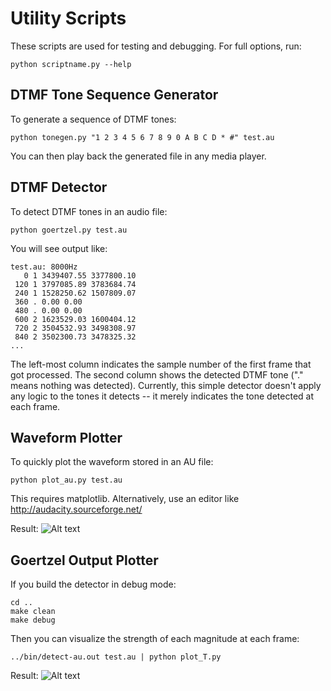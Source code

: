 Utility Scripts
===============

These scripts are used for testing and debugging.  For full options, run:

    python scriptname.py --help

DTMF Tone Sequence Generator
----------------------------

To generate a sequence of DTMF tones:

    python tonegen.py "1 2 3 4 5 6 7 8 9 0 A B C D * #" test.au

You can then play back the generated file in any media player.

DTMF Detector
-------------

To detect DTMF tones in an audio file:

    python goertzel.py test.au

You will see output like:

    test.au: 8000Hz
       0 1 3439407.55 3377800.10
     120 1 3797085.89 3783684.74
     240 1 1528250.62 1507809.07
     360 . 0.00 0.00
     480 . 0.00 0.00
     600 2 1623529.03 1600404.12
     720 2 3504532.93 3498308.97
     840 2 3502300.73 3478325.32
    ...

The left-most column indicates the sample number of the first frame that got processed.
The second column shows the detected DTMF tone ("." means nothing was detected).
Currently, this simple detector doesn't apply any logic to the tones it detects -- it merely indicates
the tone detected at each frame.

Waveform Plotter
----------------

To quickly plot the waveform stored in an AU file:

    python plot_au.py test.au

This requires matplotlib.  Alternatively, use an editor like http://audacity.sourceforge.net/

Result:
![Alt text](https://raw.github.com/mpenkov/dtmf-cpp/master/scripts/plot_au.png)

Goertzel Output Plotter
-----------------------

If you build the detector in debug mode:

    cd ..
    make clean
    make debug

Then you can visualize the strength of each magnitude at each frame:

    ../bin/detect-au.out test.au | python plot_T.py

Result:
![Alt text](https://raw.github.com/mpenkov/dtmf-cpp/master/scripts/plot_T.png)
